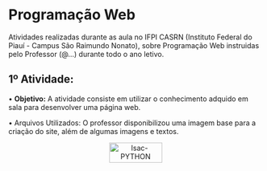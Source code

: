 # Programação Web
Atividades realizadas durante as aula no IFPI CASRN (Instituto Federal do Piauí - Campus São Raimundo Nonato), sobre Programação Web instruidas pelo Professor (@...) durante todo o ano letivo.

## 1º Atividade:
• <b>Objetivo:</b> A atividade consiste em utilizar o conhecimento adquido em sala para desenvolver uma página web.

• Arquivos Utilizados: O professor disponibilizou uma imagem base para a criação do site, além de algumas imagens e textos.
<p align="center">
 <a href="https://links-isacbm-v2.netlify.app/" target="_blank"><img align="center" alt="Isac-PYTHON" height="40" width="105" src="https://img.shields.io/badge/visualizar-f41d19?style=for-the-badge&logo=visualizar&logoColor=#00C7B7" target="_blank"></a>
</p>
